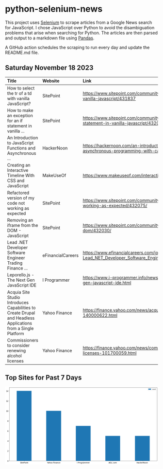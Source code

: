 # python-selenium-news

This project uses [Selenium](https://www.seleniumhq.org/) to scrape articles from a Google News search for JavaScript.
I chose JavaScript over Python to avoid the disambiguation problems that arise when searching for Python.
The articles are then parsed and output to a markdown file using [Pandas](https://pandas.pydata.org/).

A GitHub action schedules the scraping to run every day and update the README.md file.

## Saturday November 18 2023


| Title                                                                                                        | Website           | Link                                                                                                                             |
|:-------------------------------------------------------------------------------------------------------------|:------------------|:---------------------------------------------------------------------------------------------------------------------------------|
| How to select the tr of a td with vanilla JavaScript?                                                        | SitePoint         | https://www.sitepoint.com/community/t/how-to-select-the-tr-of-a-td-with-vanilla-javascript/431837                                |
| How to make an exception for an if statement in vanilla ...                                                  | SitePoint         | https://www.sitepoint.com/community/t/how-to-make-an-exception-for-an-if-statement-in-vanilla-javascript/432048                  |
| An Introduction to JavaScript Functions and Asynchronous ...                                                 | HackerNoon        | https://hackernoon.com/an-introduction-to-javascript-functions-and-asynchronous-programming-with-callbacks                       |
| Creating an Interactive Timeline With CSS and JavaScript                                                     | MakeUseOf         | https://www.makeuseof.com/interactive-timeline-html-css-javascript/                                                              |
| Refactored version of my code not working as expected                                                        | SitePoint         | https://www.sitepoint.com/community/t/refactored-version-of-my-code-not-working-as-expected/432075/                              |
| Removing an iframe from the DOM - JavaScript                                                                 | SitePoint         | https://www.sitepoint.com/community/t/removing-an-iframe-from-the-dom/432030/                                                    |
| Lead .NET Developer Software Engineer Trading Finance ...                                                    | eFinancialCareers | https://www.efinancialcareers.com/jobs-USA-NY-Manhattan-Lead_NET_Developer_Software_Engineer_Trading_Finance_New_York.id20445852 |
| Leporello.js - The Next Gen JavaScript IDE                                                                   | I Programmer      | https://www.i-programmer.info/news/90-tools/16754-leporellojs-the-next-gen-javascript-ide.html                                   |
| Acquia Site Studio Introduces Capabilities to Create Drupal and Headless Applications from a Single Platform | Yahoo Finance     | https://finance.yahoo.com/news/acquia-studio-introduces-capabilities-create-140000622.html                                       |
| Commissioners to consider renewing alcohol licenses                                                          | Yahoo Finance     | https://finance.yahoo.com/news/commissioners-consider-renewing-alcohol-licenses-101700059.html                                   |
## Top Sites for Past 7 Days

![Graph of Top Sites](https://raw.githubusercontent.com/dan-mba/python-selenium-news/main/last-week.png)
